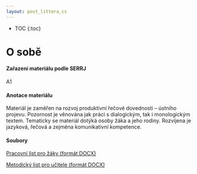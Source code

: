 ```yaml
---
layout: post_littera_cs
---
```

* TOC
{:toc}

# O sobě

#### Zařazení materiálu podle SERRJ

A1

#### Anotace materiálu

Materiál je zaměřen na rozvoj produktivní řečové dovednosti – ústního projevu. Pozornost je věnována jak práci s dialogickým, tak i monologickým textem. Tematicky se materiál dotýká osoby žáka a jeho rodiny. Rozvíjena je jazyková, řečová a zejména komunikativní kompetence.

#### Soubory

[Pracovní list pro žáky (formát DOCX)](/cs/littera/rustina/materialy/zaci/ustni_projev/26_O_sobe_A1.docx) 

[Metodický list pro učitele (formát DOCX)](/cs/littera/rustina/materialy/metodika/26_O_sobe_metodika.docx)